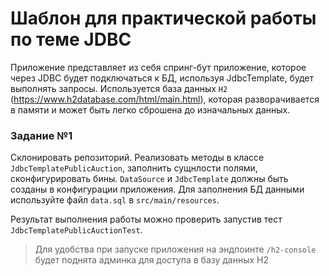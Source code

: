 # Шаблон для практической работы по теме JDBC

Приложение представляет из себя спринг-бут приложение, которое через JDBC будет подключаться к БД, используя 
JdbcTemplate, будет выполнять запросы. Используется база данных `H2` (https://www.h2database.com/html/main.html), 
которая разворачивается в памяти и может быть легко сброшена до изначальных данных.

### Задание №1
Склонировать репозиторий. Реализовать методы в классе `JdbcTemplatePublicAuction`, заполнить сущнлости полями, 
сконфигурировать бины. `DataSource` и `JdbcTemplate` должны быть созданы в конфигурации приложения. Для заполнения БД 
данными используйте файл `data.sql` в `src/main/resources`. 

Результат выполнения работы можно проверить запустив тест `JdbcTemplatePublicAuctionTest`.

>
> Для удобства при запуске приложения на эндпоинте `/h2-console` будет поднята админка для доступа в базу данных H2
> 
